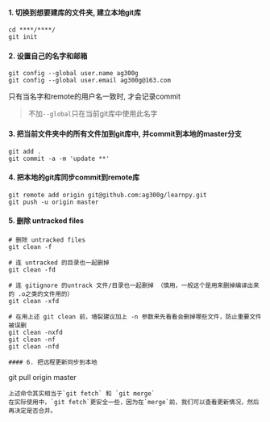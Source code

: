 #### 1. 切换到想要建库的文件夹, 建立本地git库
```
cd ****/****/
git init
```

#### 2. 设置自己的名字和邮箱
```
git config --global user.name ag300g
git config --global user.email ag300g@163.com
```
只有当名字和remote的用户名一致时, 才会记录commit
> 不加`--global`只在当前git库中使用此名字

#### 3. 把当前文件夹中的所有文件加到git库中, 并commit到本地的master分支
```
git add .
git commit -a -m 'update **'

```

#### 4. 把本地的git库同步commit到remote库
```
git remote add origin git@github.com:ag300g/learnpy.git
git push -u origin master
```

#### 5. 删除 untracked files
```
# 删除 untracked files
git clean -f

# 连 untracked 的目录也一起删掉
git clean -fd

# 连 gitignore 的untrack 文件/目录也一起删掉 （慎用，一般这个是用来删掉编译出来的 .o之类的文件用的）
git clean -xfd

# 在用上述 git clean 前，墙裂建议加上 -n 参数来先看看会删掉哪些文件，防止重要文件被误删
git clean -nxfd
git clean -nf
git clean -nfd

#### 6. 把远程更新同步到本地
```
git pull origin master
```
上述命令其实相当于`git fetch` 和 `git merge`
在实际使用中，`git fetch`更安全一些，因为在`merge`前，我们可以查看更新情况，然后再决定是否合并。


